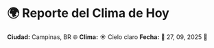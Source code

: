 # 🌍 Reporte del Clima de Hoy

**Ciudad:** Campinas, BR 🌐
**Clima:** ☀️ Cielo claro
**Fecha:** 📅 27, 09, 2025 🚀
